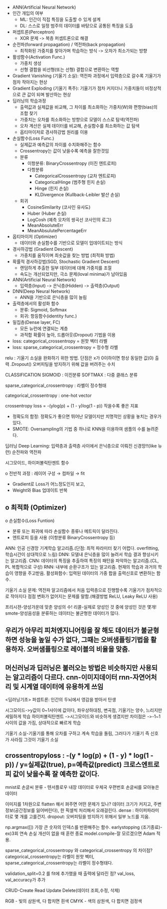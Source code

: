 - ANN(Artificial Neural Network)
- 인간 개입의 여부
  - ML: 인간이 직접 특징을 도출할 수 있게 설계
  - DL: 스스로 일정 범주의 데이터를 바탕으로 공통된 특징을 도출
- 퍼셉트론(Perceptron)
  - XOR 문제 -> 복층 퍼셉트론으로 해결
- 순전파(forward propagation) / 역전파(back propagation)
  - 최적화된 가중치를 찾아가며 학습하는 방식 -> 오차가 최소가되는 방향
- 활성함수(Activation Func.)
  - 가중치 생성
  - 선형 결합을 비선형(또는 선형) 결합으로 변환하는 역할
- Gradient Vanishing (기울기 소실): 역전파 과정에서 입력층으로 갈수록 기울기가 점차 작아지는 현상
- Gradient Exploding (기울기 폭주): 기울기가 점차 커지더니 가중치들이 비정상적으로 큰 값이 되며 발산하는 현상
- 딥러닝의 학습과정
  - 출력값과 실제값을 비교해, 그 차이를 최소화하는 가중치(W)와 편향(bias)의 조합 찾기
  - 가중치는 오차를 최소화하는 방향으로 모델이 스스로 탐색(역전파)
  - 오차 계산은 실제 데이터를 비교해, 손실함수를 최소화하는 값 탐색
  - 옵티마이저로 경사하강법 원리를 이용
- 손실함수(Loss Func.)
  - 실제값과 예측값의 차이를 수치화해주는 함수
  - Crossentropy는 값이 낮을수록 예측을 잘한것임
  - 분류
    - 이항분류: BinaryCrossentropy (이진 엔트로피)
    - 다항분류
      - CategoricalCrossentropy (교차 엔트로피)
      - CategoricalHinge (범주형 힌지 손실)
      - Hinge (힌지 손실)
      - KLDivergence (Kullback-Leibler 발산 손실)
  - 회귀
    - CosineSimilarity (코사인 유사도)
    - Huber (Huber 손실)
    - LogCosh (예측 오차의 쌍곡선 코사인의 로그)
    - MeanAbsoluteErr
    - MeanAbsulutePercentageErr
- 옵티마이저 (Optimizer)
  - 데이터와 손실함수를 기반으로 모델이 업데이트되는 방식
- 경사하강법 (Gradient Descent)
  - 가중치를 움직이며 최솟값을 찾는 방법 (최적화 방법)
- 확률적 경사하강법(SGD, Stochastic Gradient Descent)
  - 랜덤하게 추출한 일부 데이터에 대해 가중치를 조절
  - 속도는 개선되었지만, 극소 문제(loval minima)가 남아있음
- ANN(Artificial Neural Network)
  - 입력층(Input) -> 은닉층(Hidden) -> 출력층(Output)
- DNN(Deep Neural Network)
  - ANN을 기반으로 은닉층을 많이 늘림
- 출력층에서의 활성화 함수
  - 분류: Sigmoid, Softmax
  - 회귀: 항등함수(identity func.)
- 밀집층(Dense layer, FC)
  - 모든 뉴런에 연결되는 계층
  - 과적합 확률이 높아, 드롭아웃(Dropout) 기법을 이용
- loss: categorical_crossentropy = 원핫 벡터 라벨
- loss: sparse_categorical_crossentropy = 정수형 라벨

relu : 기울기 소실을 완화하기 위한 방법. 단점은 x가 0이하이면 항상 동일한 값(0) 출력
.Dropout() 오버피팅을 방지하기 위해 값을 버려주는 수치

CLASSIFICATION
SIGMOID : 이진분류
SOFTMAX : 다중 클래스 분류

sparse_categorical_crossentropy : 라벨이 정수형태

 categorical_crossentropy : one-hot vector

crossentropy loss = -(ylog(p) + (1 - y)log(1 - p)) 작을수록 좋은 지표

- 정확도의 함정: 정확도가 좋으면 뛰어난 모델이지만 치명적인 상황을 놓치는 경우가 있다.
- SMOTE: Oversampling의 기법 중 하나로 KNN을 이용하여 샘플의 수를 늘려준다.

딥러닝
Deep Learning: 입력층과 출력층 사이에서 은닉층으로 이뤄진 신경망!!(like 뉴런)
순전파와 역전파

시그모이드, 하이퍼볼릭탄젠트 함수


o 전반적 과정 : 레이어 구성 → 컴파일 → fit
 - Gradient로 Loss가 어느정도인지 보고,
 - Weight와 Bias 업데이트 반복

o 최적화 (Optimizer)
 - 

o 손실함수(Loss Funtion)
 - 분류 또는 회귀에 따라 손실함수 종류나 메트릭이 달라진다.
 - 엔트로피 등을 사용 (이항분류 BinaryCrossentropy 등)

ANN: 인공 신경망 기계학습 알고리즘.(단점: 최적 파라미터 찾기 어렵다. overfitting, 학습시간이 상대적으로 느림)
DNN: 모델내 은닉층을 많이 늘려서 학습 결과 향상시키는 알고리즘.
CNN: 데이터의 특징을 추출하여 특징의 패턴을 파악하는 알고리즘.(CL, PL 복합적으로 구성)
RNN: 내부에 순환구조가 있는 알고리즘. 현재의 학습과 과거의 학습이 영향을 주고받음.
활성화함수: 입력된 데이터의 가중 합을 출력신호로 변환하는 함수.

기울기 소실 문제: 역전파 알고리즘에서 처음 입력층으로 진행할수록 기울기가 점차적으로 작아지다 점점 변화가 없어지는 문제를 말함.(해결방법 ReLU, Leaky ReLU 사용)

프리시젼-양성가운데 맞춘 양성의 수!
리콜-실제로 양성인 것 중에 양성인 것은 몇개!
smote-양성음성을 분류하는 데이터는 불균형한 데이터가 많다.

우리가 아무리 피처엔지니어링을 잘 해도 데이터가 불균형하면 성능을 높일 수가 없다, 그때는 오버샘플링기법을 활용하자. 오버샘플링으로 레이블의 비율을 맞춤.
-------------------------------------
머신러닝과 딥러닝은 불러오는 방법은 비슷하지만 사용되는 알고리즘이 다르다.
cnn-이미지데이터
rnn-자연어처리 및 시계열 데이터에 유용하게 쓰임
------------------------------------------
<딥러닝기초>
퍼셉트론: 인간의 두뇌에서 영감을 받아서 탄생


시그모이드->y값이 0~1사이에 값이다, 좌우상하대칭, 변곡점, 기울기는 양수, 느리지만 세밀하게 학습
하이퍼볼릭탄젠트 ->시그모이드와 비슷하게 생겼지만 차이점은
->-1~1사이의 값을 가짐, 상대적으로 빠르게 학습

기울기 소실-기울기를 통해 오차를 구하고 계속 학습을 돌림, 그러다가 기울기 즉 신호가 사라짐 그것이 기울기 소실

crossentropyloss : -(y * log(p) + (1 - y) * log(1 - p)) / y=실제값(true), p=예측값(predict)
크로스엔트로피 값이 낮을수록 잘 예측한 값이다.
--------------------------------------------
mnist로 손글씨 분류 - 텐서플로우 내장 데이터로 우체국 우편번호 손글씨를 모아놓은 데이터

이미지를 1차원으로 flatten 해서 펴주면 어떤 문제가 있나?
데이터 크기가 커지고, 주변 정보(공간정보를 잃어버린다), 한 픽셀씩 처리해서 오래걸린다.
dense : 하이퍼파라미터로 몇 개를 고를건지.
dropout: 오버피팅을 방지하기 위해서 일부 노드를 지움.

np.argmax([]) 가장 큰 숫자의 인덱스를 반환해주는 함수.
earlystopping (조기종료)-ex)3회 연속 손실 개선이 없을 때 훈련 종료
model.compile-잘 모르겠으면 Adam 적용.


sparse_categorical_crossentropy 와 categorical_crossentropy 의 차이점?
categorical_crossentropy는 라벨이 원핫 벡터, 
sparse_categorical_crossentropy는 라벨이 정수형태다.

validation_split=0.2 를 fit에 추가했을 때 출력에 달라진 점?
val_loss, val_accuracy가 추가

CRUD-Create Read Update Delete(데이터 조회,수정, 삭제)

RGB - 빛의 삼원색, 다 합치면 흰색
CMYK - 색의 삼원색, 다 합치면 검정색
